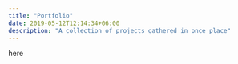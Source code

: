 ```yaml
---
title: "Portfolio"
date: 2019-05-12T12:14:34+06:00
description: "A collection of projects gathered in once place"
---
```


here